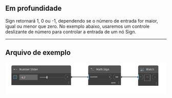 ## Em profundidade
Sign retornará 1, 0 ou -1, dependendo se o número de entrada for maior, igual ou menor que zero. No exemplo abaixo, usaremos um controle deslizante de número para controlar a entrada de um nó Sign.
___
## Arquivo de exemplo

![Sign (number)](./DSCore.Math.Sign(number)_img.jpg)

